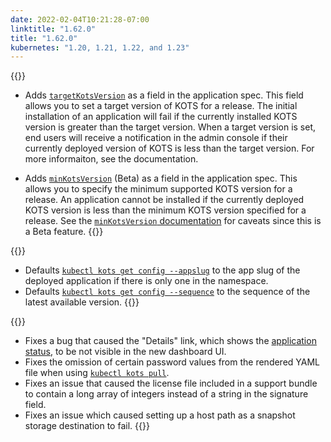 ```yaml
---
date: 2022-02-04T10:21:28-07:00
linktitle: "1.62.0"
title: "1.62.0"
kubernetes: "1.20, 1.21, 1.22, and 1.23"
---
```


{{<features>}}
* Adds [`targetKotsVersion`](/reference/v1beta1/application/#targetkotsversion) as a field in the application spec. This field allows you to set a target version of KOTS for a release. The initial installation of an application will fail if the currently installed KOTS version is greater than the target version. When a target version is set, end users will receive a notification in the admin console if their currently deployed version of KOTS is less than the target version. For more informaiton, see the documentation.
  
* Adds [`minKotsVersion`](/reference/v1beta1/application/#minkotsversion) (Beta) as a field in the application spec. This allows you to specify the minimum supported KOTS version for a release. An application cannot be installed if the currently deployed KOTS version is less than the minimum KOTS version specified for a release. See the [`minKotsVersion` documentation](/reference/v1beta1/application/#targetkotsversion) for caveats since this is a Beta feature.
{{</features>}}

{{<changes>}}
* Defaults [`kubectl kots get config --appslug`](/kots-cli/get/config/) to the app slug of the deployed application if there is only one in the namespace.
* Defaults [`kubectl kots get config --sequence`](/kots-cli/get/config/) to the sequence of the latest available version.
{{</changes>}}

{{<fixes>}}
* Fixes a bug that caused the "Details" link, which shows the [application status](vendor/config/application-status/), to be not visible in the new dashboard UI.
* Fixes the omission of certain password values from the rendered YAML file when using [`kubectl kots pull`](/kots-cli/get/config/).
* Fixes an issue that caused the license file included in a support bundle to contain a long array of integers instead of a string in the signature field.
* Fixes an issue which caused setting up a host path as a snapshot storage destination to fail.
{{</fixes>}}
